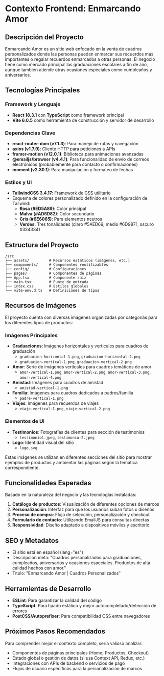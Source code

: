 # Contexto Frontend: Enmarcando Amor

## Descripción del Proyecto
Enmarcando Amor es un sitio web enfocado en la venta de cuadros personalizados donde las personas pueden enmarcar sus recuerdos más importantes o regalar recuerdos enmarcados a otras personas. El negocio tiene como mercado principal las graduaciones escolares a fin de año, aunque también atiende otras ocasiones especiales como cumpleaños y aniversarios.

## Tecnologías Principales

### Framework y Lenguaje
- **React 18.3.1** con **TypeScript** como framework principal
- **Vite 6.0.5** como herramienta de construcción y servidor de desarrollo

### Dependencias Clave
- **react-router-dom (v7.1.3)**: Para manejo de rutas y navegación
- **axios (v1.7.9)**: Cliente HTTP para peticiones a APIs
- **framer-motion (v12.0.1)**: Biblioteca para animaciones avanzadas
- **@emailjs/browser (v4.4.1)**: Para funcionalidad de envío de correos electrónicos (probablemente para contacto o confirmaciones)
- **moment (v2.30.1)**: Para manipulación y formateo de fechas

### Estilos y UI
- **TailwindCSS 3.4.17**: Framework de CSS utilitario
- Esquema de colores personalizado definido en la configuración de Tailwind:
  - **Rosa (#ED5A89)**: Color principal 
  - **Malva (#AD6D82)**: Color secundario
  - **Gris (#6E6065)**: Para elementos neutros
  - **Verdes**: Tres tonalidades (claro #5AED69, medio #6D9871, oscuro #334334)

## Estructura del Proyecto
```
/src
├── assets/         # Recursos estáticos (imágenes, etc.)
├── components/     # Componentes reutilizables
├── config/         # Configuraciones
├── pages/          # Componentes de páginas
├── App.tsx         # Componente raíz
├── main.tsx        # Punto de entrada
├── index.css       # Estilos globales
└── vite-env.d.ts   # Definiciones de tipos
```

## Recursos de Imágenes
El proyecto cuenta con diversas imágenes organizadas por categorías para los diferentes tipos de productos:

### Imágenes Principales
- **Graduaciones**: Imágenes horizontales y verticales para cuadros de graduación
  - `graduacion-horizontal-1.png`, `graduacion-horizontal-2.png`
  - `graduacion-vertical-1.png`, `graduacion-vertical-2.png`
- **Amor**: Serie de imágenes verticales para cuadros temáticos de amor
  - `amor-vertical-1.png`, `amor-vertical-2.png`, `amor-vertical-3.png`, `amor-vertical-4.png`
- **Amistad**: Imágenes para cuadros de amistad
  - `amistad-vertical-1.png`
- **Familia**: Imágenes para cuadros dedicados a padres/familia
  - `padre-vertical-1.png`
- **Viajes**: Imágenes para recuerdos de viajes
  - `viaje-vertical-1.png`, `viaje-vertical-2.png`

### Elementos de UI
- **Testimonios**: Fotografías de clientes para sección de testimonios
  - `testimonio1.jpeg`, `testimonio-2.jpeg`
- **Logo**: Identidad visual del sitio
  - `logo.svg`

Estas imágenes se utilizan en diferentes secciones del sitio para mostrar ejemplos de productos y ambientar las páginas según la temática correspondiente.

## Funcionalidades Esperadas
Basado en la naturaleza del negocio y las tecnologías instaladas:

1. **Catálogo de productos**: Visualización de diferentes opciones de marcos
2. **Personalización**: Interfaz para que los usuarios suban fotos o diseños
3. **Proceso de compra**: Flujo de selección, personalización y checkout
4. **Formulario de contacto**: Utilizando EmailJS para consultas directas
5. **Responsividad**: Diseño adaptado a dispositivos móviles y escritorio

## SEO y Metadatos
- El sitio está en español (lang="es")
- Descripción meta: "Cuadros personalizados para graduaciones, cumpleaños, aniversarios y ocasiones especiales. Productos de alta calidad hechos con amor."
- Título: "Enmarcando Amor | Cuadros Personalizados"

## Herramientas de Desarrollo
- **ESLint**: Para garantizar la calidad del código
- **TypeScript**: Para tipado estático y mejor autocompletado/detección de errores
- **PostCSS/Autoprefixer**: Para compatibilidad CSS entre navegadores

## Próximos Pasos Recomendados
Para comprender mejor el contexto completo, sería valioso analizar:
- Componentes de páginas principales (Home, Productos, Checkout)
- Estado global o gestión de datos (si usa Context API, Redux, etc.)
- Integraciones con APIs de backend o servicios de pago
- Flujos de usuario específicos para la personalización de marcos
